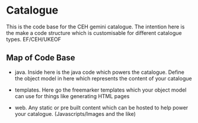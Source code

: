 # Catalogue

This is the code base for the CEH gemini catalogue. The intention here is the make a code structure which is customisable for different catalogue types. EF/CEH/UKEOF

## Map of Code Base

- java. Inside here is the java code which powers the catalogue. Define the object model in here which represents the content of your catalogue

- templates. Here go the freemarker templates which your object model can use for things like generating HTML pages

- web. Any static or pre built content which can be hosted to help power your catalogue. (Javascripts/Images and the like)